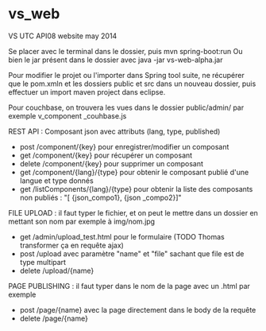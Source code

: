 # vs_web
VS UTC API08 website may 2014

Se placer avec le terminal dans le dossier, puis mvn spring-boot:run
Ou bien le jar présent dans le dossier avec java -jar vs-web-alpha.jar

Pour modifier le projet ou l'importer dans Spring tool suite, ne récupérer que le pom.xmln et les dossiers public et src dans un nouveau dossier, puis effectuer un import maven project dans eclipse.

Pour couchbase, on trouvera les vues dans le dossier public/admin/ par exemple v_component _couhbase.js

REST API : Composant json avec attributs (lang, type, published)
 * post /component/{key} pour enregistrer/modifier un composant
 * get /component/{key} pour récupérer un composant
 * delete /component/{key} pour supprimer un composant
 * get /component/{lang}/{type} pour obtenir le composant publié d'une langue et type donnés
 * get /listComponents/{lang}/{type} pour obtenir la liste des composants non publiés : "[ {json_compo1}, {json _compo2}]"

FILE UPLOAD : il faut typer le fichier, et on peut le mettre dans un dossier en mettant son nom par exemple à img/nom.jpg
 * get /admin/upload_test.html pour le formulaire (TODO Thomas transformer ça en requête ajax)
 * post /upload avec paramètre "name" et "file" sachant que file est de type multipart
 * delete /upload/{name}

PAGE PUBLISHING : il faut typer dans le nom de la page avec un .html par exemple
 * post /page/{name} avec la page directement dans le body de la requête
 * delete /page/{name}


